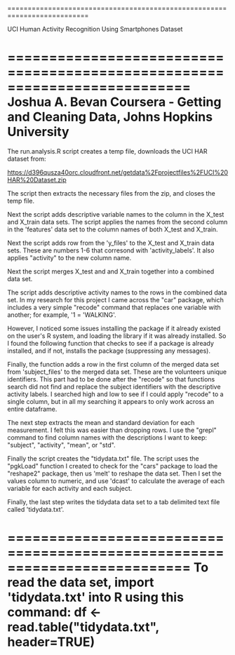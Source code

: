 ==========================================================================

UCI Human Activity Recognition Using Smartphones Dataset

==========================================================================
Joshua A. Bevan
Coursera - Getting and Cleaning Data, Johns Hopkins University
==========================================================================

The run.analysis.R script creates a temp file, downloads the UCI HAR dataset from:

https://d396qusza40orc.cloudfront.net/getdata%2Fprojectfiles%2FUCI%20HAR%20Dataset.zip

The script then extracts the necessary files from the zip, and closes the temp file.

Next the script adds descriptive variable names to the column in the X_test and X_train data sets.  The script applies the names from the second column in the 'features' data set to the column names of both X_test and X_train.
  
Next the script adds row from the 'y_files' to the X_test and X_train data sets.  These are numbers 1-6 that corresond with 'activity_labels'.  It also applies "activity" to the new column name.

Next the script merges X_test and and X_train together into a combined data set.

 
The script adds descriptive activity names to the rows in the combined data set.  In my research for this project I came across the "car" package, which includes a very simple "recode" command that replaces one variable with another; for example, '1 = 'WALKING'.

However, I noticed some issues installing the package if it already existed on the user's R system, and loading the library if it was already installed.  So I found the following function that checks to see if a package is already installed, and if not, installs the package (suppressing any messages).
  
Finally, the function adds a row in the first column of the merged data set from 'subject_files' to the merged data set.  These are the volunteers unique identifiers.  This part had to be done after the "recode" so that functions search did not find and replace the subject identifiers with the descriptive activity labels.  I searched high and low to see if I could apply "recode" to a single column, but in all my searching it appears to only work across an entire dataframe.

The next step extracts the mean and standard deviation for each measurement.  I felt this was easier than dropping rows.  I use the "grepl" command to find column names with the descriptions I want to keep: "subject", "activity", "mean", or "std".
  
Finally the script creates the "tidydata.txt" file.  The script uses the "pgkLoad" function I created to check for the "cars" package to load the "reshape2" package, then us 'melt' to reshape the data set.  Then I set the values column to numeric, and use 'dcast' to calculate the average of each variable for each activity and each subject.
  
Finally, the last step writes the tidydata data set to a tab delimited text file called 'tidydata.txt'.  

==========================================================================
To read the data set, import 'tidydata.txt' into R using this command: 
df <- read.table("tidydata.txt", header=TRUE)
==========================================================================